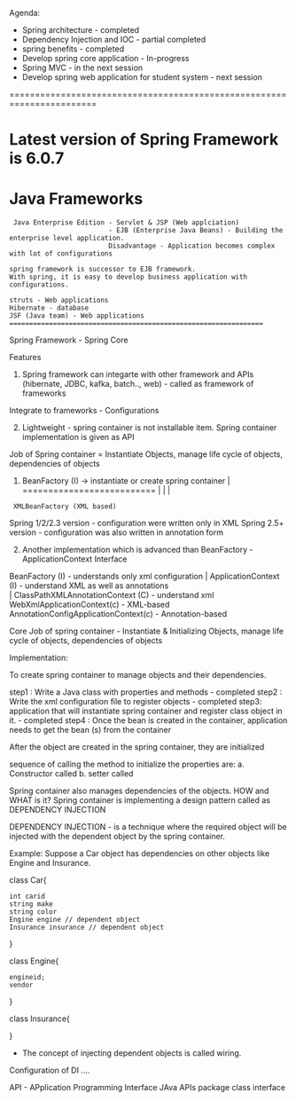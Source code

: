 Agenda:
   - Spring architecture - completed
   - Dependency Injection and IOC - partial completed
   - spring benefits - completed
   - Develop spring core application - In-progress
   - Spring MVC - in the next session
   - Develop spring web application for student system - next session

   =======================================================================

Latest version of Spring Framework is 6.0.7
=====================================================================
   Java Frameworks
=======================================================================
     Java Enterprise Edition - Servlet & JSP (Web applciation)
                             - EJB (Enterprise Java Beans) - Building the enterprise level application.
                             Disadvantage - Application becomes complex with lot of configurations

    spring framework is successor to EJB framework.
    With spring, it is easy to develop business application with configurations.

    struts - Web applications
    Hibernate - database
    JSF (Java team) - Web applications
    ================================================================

   Spring Framework - Spring Core 

Features 
   1. Spring framework can integarte with other framework and APIs (hibernate, JDBC, kafka, batch.., web)  - called as framework of frameworks

   Integrate to frameworks - Configurations

  2. Lightweight - spring container is not installable item. Spring container implementation is given as API

  
  Job of Spring container = Instantiate Objects, manage life cycle of objects, dependencies of objects


  1.   BeanFactory (I) -> instantiate or create spring container
      |
     ==========================
     |          |            |
     
     XMLBeanFactory (XML based)


Spring 1/2/2.3 version - configuration were written only in XML
Spring 2.5+ version - configuration was also written in annotation form

2. Another implementation which is advanced than BeanFactory - ApplicationContext Interface


BeanFactory (I) - understands only xml configuration
  |
ApplicationContext (I) - understand XML as well as annotations  
  |
    ClassPathXMLAnnotationContext (C) - understand xml
    WebXmlApplicationContext(c) - XML-based 
    AnnotationConfigApplicationContext(c) - Annotation-based

Core Job of spring container -  Instantiate & Initializing Objects, manage life cycle of objects, dependencies of objects

Implementation:

To create spring container to manage objects and their dependencies.

step1 : Write a Java class with properties and methods - completed
step2 : Write the xml configuration file to register objects - completed
step3: application that will instantiate spring container and register class object in it. - completed
step4 : Once the bean  is created in the container, application needs to get the bean (s) from the container

After the object are created in the spring container, they are initialized

sequence of calling the method to initialize the properties are:
a. Constructor called
b. setter called


Spring container also manages dependencies of the objects.
HOW and WHAT is it?
Spring container is implementing a design pattern called as DEPENDENCY INJECTION

DEPENDENCY INJECTION - is  a technique where the required object will be injected with the dependent object by the spring container.

Example: Suppose a Car object has dependencies on other objects like Engine and Insurance.

class Car{

    int carid
    string make
    string color
    Engine engine // dependent object
    Insurance insurance // dependent object

}

class Engine{
  
    engineid;
    vendor

}

class Insurance{

} 

* The concept of injecting dependent objects is called wiring.

Configuration of DI ....































API - APplication Programming Interface
      JAva APIs
             package
                  class
                  interface


















